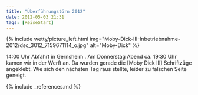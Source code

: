 ```yaml
---
title: "Überführungstörn 2012"
date: 2012-05-03 21:31
tags: [ReiseStart]
---
```

{% include wetty/picture_left.html img="Moby-Dick-III-Inbetriebnahme-2012/dsc_3012_7159671114_o.jpg" alt="Moby-Dick" %}

14:00 Uhr Abfahrt in Gernsheim .
Am Donnerstag Abend ca. 19:30 Uhr kamen wir in der Werft an. Da wurden gerade die [Moby Dick III] Schriftzüge angeklebt. Wie sich den nächsten Tag raus stellte, leider zu falschen Seite geneigt.

{% include _references.md %}
